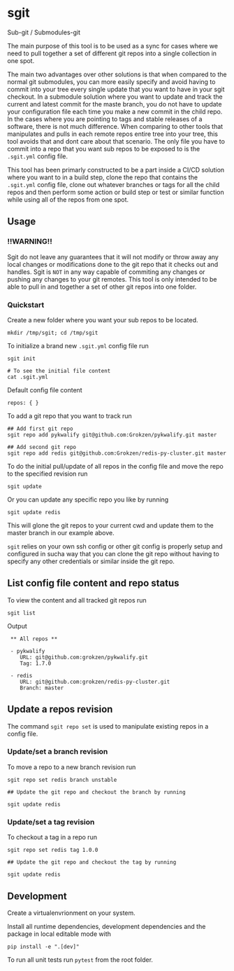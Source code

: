 # sgit

Sub-git / Submodules-git

The main purpose of this tool is to be used as a sync for cases where we need to pull together a set of different git repos into a single collection in one spot.

The main two advantages over other solutions is that when compared to the normal git submodules, you can more easily specify and avoid having to commit into your tree every single update that you want to have in your sgit checkout. In a submodule solution where you want to update and track the current and latest commit for the maste branch, you do not have to update your configuration file each time you make a new commit in the child repo. In the cases where you are pointing to tags and stable releases of a software, there is not much difference. When comparing to other tools that manipulates and pulls in each remote repos entire tree into your tree, this tool avoids that and dont care about that scenario. The only file you have to commit into a repo that you want sub repos to be exposed to is the `.sgit.yml` config file.

This tool has been primarly constructed to be a part inside a CI/CD solution where you want to in a build step, clone the repo that contains the `.sgit.yml` config file, clone out whatever branches or tags for all the child repos and then perform some action or build step or test or similar function while using all of the repos from one spot.


## Usage

### !!WARNING!!

Sgit do not leave any guarantees that it will not modify or throw away any local changes or modifications done to the git repo that it checks out and handles. Sgit is `NOT` in any way capable of commiting any changes or pushing any changes to your git remotes. This tool is only intended to be able to pull in and together a set of other git repos into one folder.


### Quickstart

Create a new folder where you want your sub repos to be located.

```
mkdir /tmp/sgit; cd /tmp/sgit
```

To initialize a brand new `.sgit.yml` config file run

```
sgit init

# To see the initial file content
cat .sgit.yml
```

Default config file content

```
repos: { }
```

To add a git repo that you want to track run

```
## Add first git repo
sgit repo add pykwalify git@github.com:Grokzen/pykwalify.git master

## Add second git repo
sgit repo add redis git@github.com:Grokzen/redis-py-cluster.git master
```

To do the initial pull/update of all repos in the config file and move the repo to the specified revision run

```
sgit update
```

Or you can update any specific repo you like by running

```
sgit update redis
```

This will glone the git repos to your current cwd and update them to the master branch in our example above.

`sgit` relies on your own ssh config or other git config is properly setup and configured in sucha way that you can clone the git repo without having to specify any other credentials or similar inside the git repo.


## List config file content and repo status

To view the content and all tracked git repos run

```
sgit list
```

Output

```
 ** All repos **

 - pykwalify
    URL: git@github.com:grokzen/pykwalify.git
    Tag: 1.7.0

 - redis
    URL: git@github.com:grokzen/redis-py-cluster.git
    Branch: master
```


## Update a repos revision

The command `sgit repo set` is used to manipulate existing repos in a config file.


### Update/set a branch revision

To move a repo to a new branch revision run

```
sgit repo set redis branch unstable

## Update the git repo and checkout the branch by running

sgit update redis
```

### Update/set a tag revision

To checkout a tag in a repo run

```
sgit repo set redis tag 1.0.0

## Update the git repo and checkout the tag by running

sgit update redis
```


## Development

Create a virtualenvrionment on your system.

Install all runtime dependencies, development dependencies and the package in local editable mode with

```
pip install -e ".[dev]"
```

To run all unit tests run `pytest` from the root folder.
